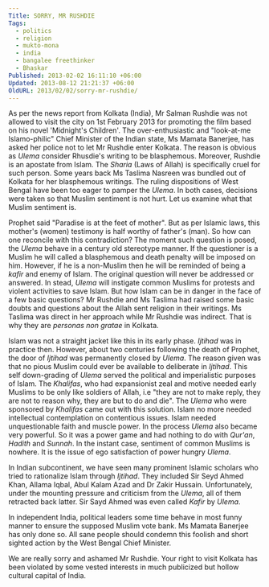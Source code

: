```yaml
---
Title: SORRY, MR RUSHDIE
Tags:
  - politics
  - religion
  - mukto-mona
  - india
  - bangalee freethinker
  - Bhaskar
Published: 2013-02-02 16:11:10 +06:00
Updated: 2013-08-12 21:21:37 +06:00
OldURL: 2013/02/02/sorry-mr-rushdie/
---
```


As per the news report from Kolkata (India), Mr Salman Rushdie was not allowed to visit the city on 1st February 2013 for promoting the film based on his novel 'Midnight's Children'. The over-enthusiastic and "look-at-me Islamo-philic" Chief Minister of the Indian state, Ms Mamata Banerjee, has asked her police not to let Mr Rushdie enter Kolkata. The reason is obvious as <em>Ulema</em> consider Rhusdie's writing to be blasphemous. Moreover, Rushdie is an apostate from Islam. The <em>Sharia</em> (Laws of Allah) is specifically cruel for such person. Some years back Ms Taslima Nasreen was bundled out of Kolkata for her  blasphemous writings. The ruling dispositions of West Bengal have been too eager to pamper the <em>Ulema</em>. In both cases, decisions were taken so that Muslim sentiment is not hurt. Let us examine what that Muslim sentiment is. 

Prophet said "Paradise is at the feet of mother". But as per Islamic laws, this mother's (women) testimony is half worthy of father's (man). So how can one reconcile with this contradiction? The moment such question is posed, the <em>Ulema</em> behave in a century old stereotype manner. If the questioner is a Muslim he will called a blasphemous and death penalty will be imposed on him. However, if he is a non-Muslim then he will be reminded of being a <em>kafir</em> and enemy of Islam. The original question will never be addressed or answered. In stead, <em>Ulema</em> will instigate common Muslims for protests and violent activities to save Islam. But how Islam can be in danger in the face of a few basic questions? Mr Rushdie and Ms Taslima had raised some basic doubts and questions about the Allah sent religion in their writings. Ms Taslima was direct in her approach while Mr Rushdie was indirect. That is why they are <em>personas non gratae</em> in Kolkata. 

Islam was not a straight jacket like this in its early phase. <em>Ijtihad</em> was in practice then. However, about two centuries following the death of Prophet, the door of <em>Ijtihad</em> was permanently closed by <em>Ulema</em>. The reason given was that no pious Muslim could ever be available to deliberate in <em>Ijtihad</em>. This self down-grading of <em>Ulema</em> served the political and imperialistic purposes of Islam. The <em>Khalifas</em>, who had expansionist zeal and motive needed early Muslims to be only like soldiers of Allah, i.e "they are not to make reply, they are not to reason why, they are but to do and die". The <em>Ulema</em> who were sponsored by <em>Khalifas</em> came out with this solution. Islam no more needed intellectual contemplation on contentious issues. Islam needed unquestionable faith and muscle power. In the process <em>Ulema</em> also became very powerful. So it was a power game and had nothing to do with <em>Qur'an</em>, <em>Hadith</em> and <em>Sunnah</em>. In the instant case, sentiment of common Muslims is nowhere. It is the issue of ego satisfaction of power hungry <em>Ulema</em>.

In Indian subcontinent, we have seen many prominent Islamic scholars who tried to rationalize Islam through <em>Ijtihad</em>. They included Sir Seyd Ahmed Khan, Allama Iqbal, Abul Kalam Azad and Dr Zakir Hussain. Unfortunately, under the mounting pressure and criticism from the <em>Ulema</em>, all of them retracted back latter. Sir Sayd Ahmed was even called <em>Kafir</em> by <em>Ulema</em>.

In independent India, political leaders some time behave in most funny manner to ensure the supposed Muslim vote bank. Ms Mamata Banerjee has only done so. All sane people should condemn this foolish and short sighted action by the West Bengal Chief Minister. 

We are really sorry and ashamed Mr Rushdie. Your right to visit Kolkata has been violated by some vested interests in much publicized but hollow cultural capital of India.





 

